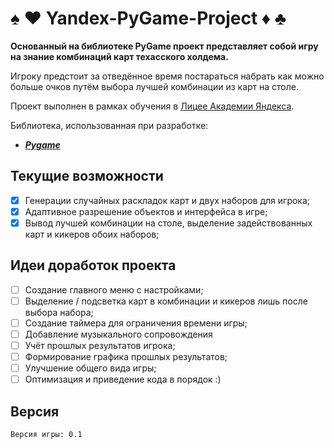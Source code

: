 # ♠️ ♥️ Yandex-PyGame-Project ️♦️ ♣️

**Основанный на библиотеке PyGame проект представляет собой игру на знание комбинаций карт техасского холдема.**

Игроку предстоит за отведённое время постараться набрать как можно больше очков
путём выбора лучшей комбинации из карт на столе.

Проект выполнен в рамках обучения в
[Лицее Академии Яндекса](https://academy.yandex.ru/).

Библиотека, использованная при разработке:

- ***[Pygame](http://www.pygame.org/)***

## Текущие возможности

- [x] Генерации случайных раскладок карт и двух наборов для игрока;
- [x] Адаптивное разрешение объектов и интерфейса в игре;
- [x] Вывод лучшей комбинации на столе, выделение задействованных карт и кикеров обоих наборов;

## Идеи доработок проекта

- [ ] Создание главного меню с настройками;
- [ ] Выделение / подсветка карт в комбинации и кикеров лишь после выбора набора;
- [ ] Создание таймера для ограничения времени игры;
- [ ] Добавление музыкального сопровождения
- [ ] Учёт прошлых результатов игрока;
- [ ] Формирование графика прошлых результатов;
- [ ] Улучшение общего вида игры;
- [ ] Оптимизация и приведение кода в порядок :)

## Версия

```
Версия игры: 0.1
```